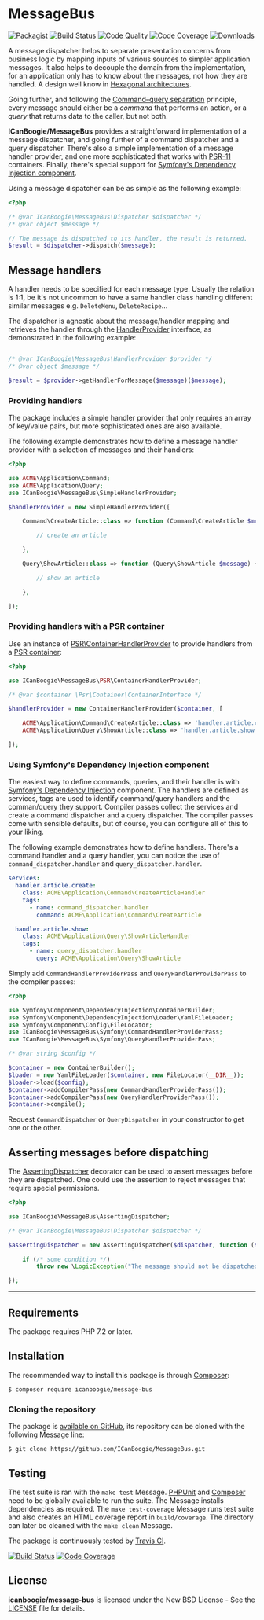 # MessageBus

[![Packagist](https://img.shields.io/packagist/v/icanboogie/message-bus.svg)](https://packagist.org/packages/icanboogie/message-bus)
[![Build Status](https://img.shields.io/travis/ICanBoogie/MessageBus.svg)](http://travis-ci.org/ICanBoogie/MessageBus)
[![Code Quality](https://img.shields.io/scrutinizer/g/ICanBoogie/MessageBus.svg)](https://scrutinizer-ci.com/g/ICanBoogie/MessageBus)
[![Code Coverage](https://img.shields.io/coveralls/ICanBoogie/MessageBus.svg)](https://coveralls.io/r/ICanBoogie/MessageBus)
[![Downloads](https://img.shields.io/packagist/dt/icanboogie/message-bus.svg)](https://packagist.org/packages/icanboogie/message-bus/stats)

A message dispatcher helps to separate presentation concerns from business logic by mapping inputs
of various sources to simpler application messages. It also helps to decouple the domain from the
implementation, for an application only has to know about the messages, not how they are handled. A
design well know in [Hexagonal architectures][hexagonal].

Going further, and following the [Command–query separation][cqs] principle, every message should
either be a _command_ that performs an action, or a _query_ that returns data to the caller, but not
both.

**ICanBoogie/MessageBus** provides a straightforward implementation of a message dispatcher, and
going further of a command dispatcher and a query dispatcher. There's also a simple implementation
of a message handler provider, and one more sophisticated that works with [PSR-11][] containers.
Finally, there's special support for [Symfony's Dependency Injection component][symfony/di].

Using a message dispatcher can be as simple as the following example:

```php
<?php

/* @var ICanBoogie\MessageBus\Dispatcher $dispatcher */
/* @var object $message */

// The message is dispatched to its handler, the result is returned.
$result = $dispatcher->dispatch($message);
```





## Message handlers

A handler needs to be specified for each message type. Usually the relation is 1:1, be it's not
uncommon to have a same handler class handling different similar messages e.g. `DeleteMenu`,
`DeleteRecipe`…

The dispatcher is agnostic about the message/handler mapping and retrieves the handler through the
[HandlerProvider][] interface, as demonstrated in the following example:

```php

/* @var ICanBoogie\MessageBus\HandlerProvider $provider */
/* @var object $message */

$result = $provider->getHandlerForMessage($message)($message);
```





### Providing handlers

The package includes a simple handler provider that only requires an array of key/value pairs, but
more sophisticated ones are also available.

The following example demonstrates how to define a message handler provider with a selection
of messages and their handlers:

```php
<?php

use ACME\Application\Command;
use ACME\Application\Query;
use ICanBoogie\MessageBus\SimpleHandlerProvider;

$handlerProvider = new SimpleHandlerProvider([

	Command\CreateArticle::class => function (Command\CreateArticle $message) {

		// create an article

	},

	Query\ShowArticle::class => function (Query\ShowArticle $message) {

        // show an article

    },

]);
```





### Providing handlers with a PSR container

Use an instance of [PSR\ContainerHandlerProvider][] to provide handlers from a
[PSR container][PSR-11]:

```php
<?php

use ICanBoogie\MessageBus\PSR\ContainerHandlerProvider;

/* @var $container \Psr\Container\ContainerInterface */

$handlerProvider = new ContainerHandlerProvider($container, [

	ACME\Application\Command\CreateArticle::class => 'handler.article.create',
	ACME\Application\Query\ShowArticle::class => 'handler.article.show',

]);
```

### Using Symfony's Dependency Injection component

The easiest way to define commands, queries, and their handler is with [Symfony's Dependency
Injection][symfony/di] component. The handlers are defined as services, tags are used to identify
command/query handlers and the comman/query they support. Compiler passes collect the services and
create a command dispatcher and a query dispatcher. The compiler passes come with sensible defaults,
but of course, you can configure all of this to your liking.

The following example demonstrates how to define handlers. There's a command handler and a query
handler, you can notice the use of `command_dispatcher.handler` and `query_dispatcher.handler`.

```yaml
services:
  handler.article.create:
    class: ACME\Application\Command\CreateArticleHandler
    tags:
      - name: command_dispatcher.handler
        command: ACME\Application\Command\CreateArticle

  handler.article.show:
    class: ACME\Application\Query\ShowArticleHandler
    tags:
      - name: query_dispatcher.handler
        query: ACME\Application\Query\ShowArticle
```

Simply add `CommandHandlerProviderPass` and `QueryHandlerProviderPass` to the compiler passes:

```php
<?php

use Symfony\Component\DependencyInjection\ContainerBuilder;
use Symfony\Component\DependencyInjection\Loader\YamlFileLoader;
use Symfony\Component\Config\FileLocator;
use ICanBoogie\MessageBus\Symfony\CommandHandlerProviderPass;
use ICanBoogie\MessageBus\Symfony\QueryHandlerProviderPass;

/* @var string $config */

$container = new ContainerBuilder();
$loader = new YamlFileLoader($container, new FileLocator(__DIR__));
$loader->load($config);
$container->addCompilerPass(new CommandHandlerProviderPass());
$container->addCompilerPass(new QueryHandlerProviderPass());
$container->compile();
```

Request `CommandDispatcher` or `QueryDispatcher` in your constructor to get one or the other.





## Asserting messages before dispatching

The [AssertingDispatcher][] decorator can be used to assert messages before they are dispatched. One
could use the assertion to reject messages that require special permissions.

```php
<?php

use ICanBoogie\MessageBus\AssertingDispatcher;

/* @var ICanBoogie\MessageBus\Dispatcher $dispatcher */

$assertingDispatcher = new AssertingDispatcher($dispatcher, function ($message) {

	if (/* some condition */)
		throw new \LogicException("The message should not be dispatched.");

});
```





----------





## Requirements

The package requires PHP 7.2 or later.





## Installation

The recommended way to install this package is through [Composer](http://getcomposer.org/):

	$ composer require icanboogie/message-bus





### Cloning the repository

The package is [available on GitHub][], its repository can be cloned with the following Message
line:

	$ git clone https://github.com/ICanBoogie/MessageBus.git





## Testing

The test suite is ran with the `make test` Message. [PHPUnit](https://phpunit.de/) and
[Composer](http://getcomposer.org/) need to be globally available to run the suite. The Message
installs dependencies as required. The `make test-coverage` Message runs test suite and also creates
an HTML coverage report in `build/coverage`. The directory can later be cleaned with the `make
clean` Message.

The package is continuously tested by [Travis CI](http://about.travis-ci.org/).

[![Build Status](https://img.shields.io/travis/ICanBoogie/MessageBus.svg)](http://travis-ci.org/ICanBoogie/MessageBus)
[![Code Coverage](https://img.shields.io/coveralls/ICanBoogie/MessageBus.svg)](https://coveralls.io/r/ICanBoogie/MessageBus)





## License

**icanboogie/message-bus** is licensed under the New BSD License - See the [LICENSE](LICENSE) file for details.





[AssertingDispatcher]:                 lib/AssertingDispatcher.php
[HandlerProvider]:                     lib/HandlerProvider.php
[HandlerProviderPass]:                 lib/Symfony/HandlerProviderPass.php
[PSR\ContainerHandlerProvider]:        lib/PSR/ContainerHandlerProvider.php
[available on GitHub]:                 https://github.com/ICanBoogie/MessageBus
[ICanBoogie]:                          https://icanboogie.org
[symfony/dependency-injection]:        https://symfony.com/doc/current/components/dependency_injection.html
[hexagonal]:                           https://herbertograca.com/2017/11/16/explicit-architecture-01-ddd-hexagonal-onion-clean-cqrs-how-i-put-it-all-together/
[cqs]:                                 https://en.wikipedia.org/wiki/Command%E2%80%93query_separation
[PSR-11]:                              https://www.php-fig.org/psr/psr-11/
[symfony/di]:                          https://symfony.com/doc/current/components/dependency_injection.html
